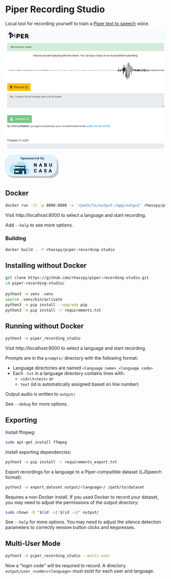 # Piper Recording Studio

Local tool for recording yourself to train a [Piper text to speech](https://github.com/rhasspy/piper) voice.

![Screen shot](etc/screenshot.jpg)

[![Sponsored by Nabu Casa](etc/nabu_casa_sponsored.png)](https://nabucasa.com)


## Docker

``` sh
docker run -it -p 8000:8000 -v '/path/to/output:/app/output' rhasspy/piper-recording-studio
```

Visit http://localhost:8000 to select a language and start recording.

Add `--help` to see more options.


### Building

``` sh
docker build . -t rhasspy/piper-recording-studio
```


## Installing without Docker

``` sh
git clone https://github.com/rhasspy/piper-recording-studio.git
cd piper-recording-studio/

python3 -m venv .venv
source .venv/bin/activate
python3 -m pip install --upgrade pip
python3 -m pip install -r requirements.txt
```


## Running without Docker

``` sh
python3 -m piper_recording_studio
```

Visit http://localhost:8000 to select a language and start recording.

Prompts are in the `prompts/` directory with the following format:

* Language directories are named `<language name>_<language code>`
* Each `.txt` in a language directory contains lines with:
    * `<id>\t<text>` or
    * `text` (id is automatically assigned based on line number)

Output audio is written to `output/`

See `--debug` for more options.


## Exporting

Install ffmpeg:

``` sh
sudo apt-get install ffmpeg
```

Install exporting dependencies:

``` sh
python3 -m pip install -r requirements_export.txt
```

Export recordings for a language to a Piper-compatible dataset (LJSpeech format):

``` sh
python3 -m export_dataset output/<language>/ /path/to/dataset
```

Requires a non-Docker install. If you used Docker to record your dataset, you may need to adjust the permissions of the output directory:

``` sh
sudo chown -R "$(id -u):$(id -u)" output/
```

See `--help` for more options. You may need to adjust the silence detection parameters to correctly remove button clicks and keypresses.


## Multi-User Mode

``` sh
python3 -m piper_recording_studio --multi-user
```

Now a "login code" will be required to record. A directory `output/user_<code>/<language>` must exist for each user and language.
